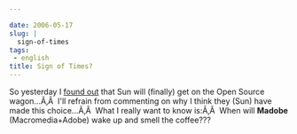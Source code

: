 ```yaml
---

date: 2006-05-17
slug: |
  sign-of-times
tags:
 - english
title: Sign of Times?
---
```


So yesterday I [found
out](http://www.itweek.co.uk/vnunet/news/2156209/sun-support-ubuntu-linux)
that Sun will (finally) get on the Open Source wagon...Ã‚Â  I'll refrain
from commenting on why I think they (Sun) have made this choice...Ã‚Â 
What I really want to know is:Ã‚Â  When will **Madobe**
(Macromedia+Adobe) wake up and smell the coffee???
